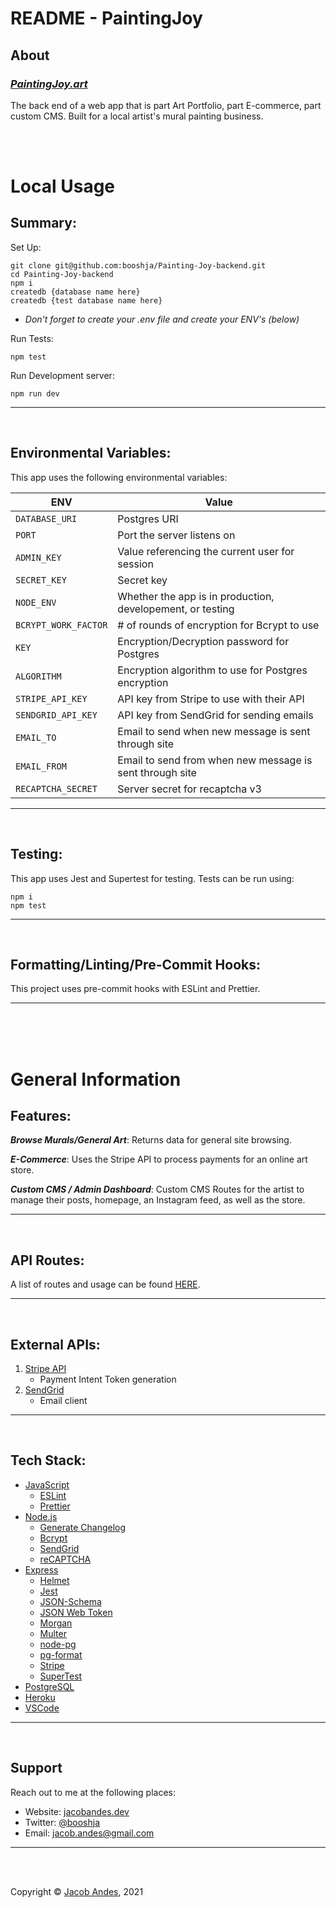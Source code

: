 # **README - PaintingJoy**

## **About**

### _[PaintingJoy.art](https://paintingjoy.art/)_

The back end of a web app that is part Art Portfolio, part E-commerce, part custom CMS. Built for a local artist's mural painting business.

<br>
<br>

# **Local Usage**

## **Summary**:

Set Up:

```
git clone git@github.com:booshja/Painting-Joy-backend.git
cd Painting-Joy-backend
npm i
createdb {database name here}
createdb {test database name here}
```

-   _Don't forget to create your .env file and create your ENV's (below)_

Run Tests:

```
npm test
```

Run Development server:

```
npm run dev
```

<hr>
<br>

## **Environmental Variables**:

This app uses the following environmental variables:

| ENV                  | Value                                                      |
| -------------------- | ---------------------------------------------------------- |
| `DATABASE_URI`       | Postgres URI                                               |
| `PORT`               | Port the server listens on                                 |
| `ADMIN_KEY`          | Value referencing the current user for session             |
| `SECRET_KEY`         | Secret key                                                 |
| `NODE_ENV`           | Whether the app is in production, developement, or testing |
| `BCRYPT_WORK_FACTOR` | # of rounds of encryption for Bcrypt to use                |
| `KEY`                | Encryption/Decryption password for Postgres                |
| `ALGORITHM`          | Encryption algorithm to use for Postgres encryption        |
| `STRIPE_API_KEY`     | API key from Stripe to use with their API                  |
| `SENDGRID_API_KEY`   | API key from SendGrid for sending emails                   |
| `EMAIL_TO`           | Email to send when new message is sent through site        |
| `EMAIL_FROM`         | Email to send from when new message is sent through site   |
| `RECAPTCHA_SECRET`   | Server secret for recaptcha v3                             |

<hr>
<br>

## **Testing**:

This app uses Jest and Supertest for testing. Tests can be run using:

```
npm i
npm test
```

<hr>
<br>

## **Formatting/Linting/Pre-Commit Hooks**:

This project uses pre-commit hooks with ESLint and Prettier.

<hr>
<br>
<br>
<br>

# **General Information**

## **Features**:

**_Browse Murals/General Art_**: Returns data for general site browsing.

**_E-Commerce_**: Uses the Stripe API to process payments for an online art store.

**_Custom CMS / Admin Dashboard_**: Custom CMS Routes for the artist to manage their posts, homepage, an Instagram feed, as well as the store.

<hr>
<br>

## **API Routes**:

A list of routes and usage can be found [HERE](https://github.com/booshja/Painting-Joy-backend/blob/main/API.md).

<hr>
<br>

## **External APIs**:

1. [Stripe API](https://api.setlist.fm/docs/1.0/index.html)
    - Payment Intent Token generation
2. [SendGrid](https://sendgrid.com/)
    - Email client

<hr>
<br>

## **Tech Stack**:

-   [JavaScript](https://developer.mozilla.org/en-US/docs/javascript)
    -   [ESLint](https://eslint.org/)
    -   [Prettier](https://prettier.io/)
-   [Node.js](https://nodejs.org/)
    -   [Generate Changelog](https://github.com/lob/generate-changelog)
    -   [Bcrypt](https://github.com/kelektiv/node.bcrypt.js#readme)
    -   [SendGrid](https://sendgrid.com/)
    -   [reCAPTCHA](https://developers.google.com/recaptcha/docs/v3)
-   [Express](https://expressjs.com/)
    -   [Helmet](https://helmetjs.github.io/)
    -   [Jest](https://jestjs.io/)
    -   [JSON-Schema](https://json-schema.org/)
    -   [JSON Web Token](https://github.com/auth0/node-jsonwebtoken#readme)
    -   [Morgan](https://expressjs.com/en/resources/middleware/morgan.html)
    -   [Multer](https://expressjs.com/en/resources/middleware/multer.html)
    -   [node-pg](https://node-postgres.com/)
    -   [pg-format](https://github.com/datalanche/node-pg-format)
    -   [Stripe](https://github.com/stripe/stripe-node)
    -   [SuperTest](https://github.com/visionmedia/supertest#readme)
-   [PostgreSQL](https://www.postgresql.org/)
-   [Heroku](https://heroku.com/)
-   [VSCode](https://code.visualstudio.com/)

<hr>
<br>

## **Support**

Reach out to me at the following places:

-   Website: [jacobandes.dev](jacobandes.dev)
-   Twitter: [@booshja](https://twitter.com/booshja)
-   Email: [jacob.andes@gmail.com](mailto:jacob.andes@gmail.com)

<hr>
<br>
<br>

Copyright &#169; [Jacob Andes](jacobandes.dev), 2021
